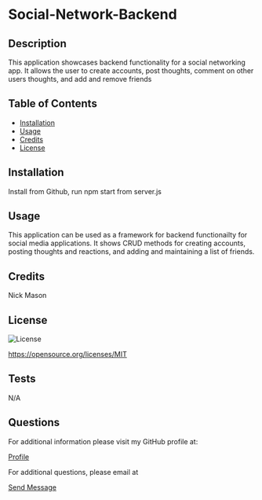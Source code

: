 
  # Social-Network-Backend

## Description
This application showcases backend functionality for a social networking app. It allows the user to create accounts, post thoughts, comment on other users thoughts, and add and remove friends 

## Table of Contents 

- [Installation](#installation)
- [Usage](#usage)
- [Credits](#credits)
- [License](#license)

## Installation
Install from Github, run npm start from server.js


## Usage
This application can be used as a framework for backend functionailty for social media applications. It shows CRUD methods for creating accounts, posting thoughts and reactions, and adding and maintaining a list of friends. 

## Credits
Nick Mason



## License
![License](https://img.shields.io/badge/License-MIT-yellow.svg)

https://opensource.org/licenses/MIT

## Tests
N/A

## Questions

For additional information please visit my  GitHub profile at:
  <p><a href="https://www.Github.com/Nickmason01">Profile</a></P>
  For additional questions, please email at 
  <p><a href="mailto: nickmason372@yahoo.com">Send Message</a></p>
